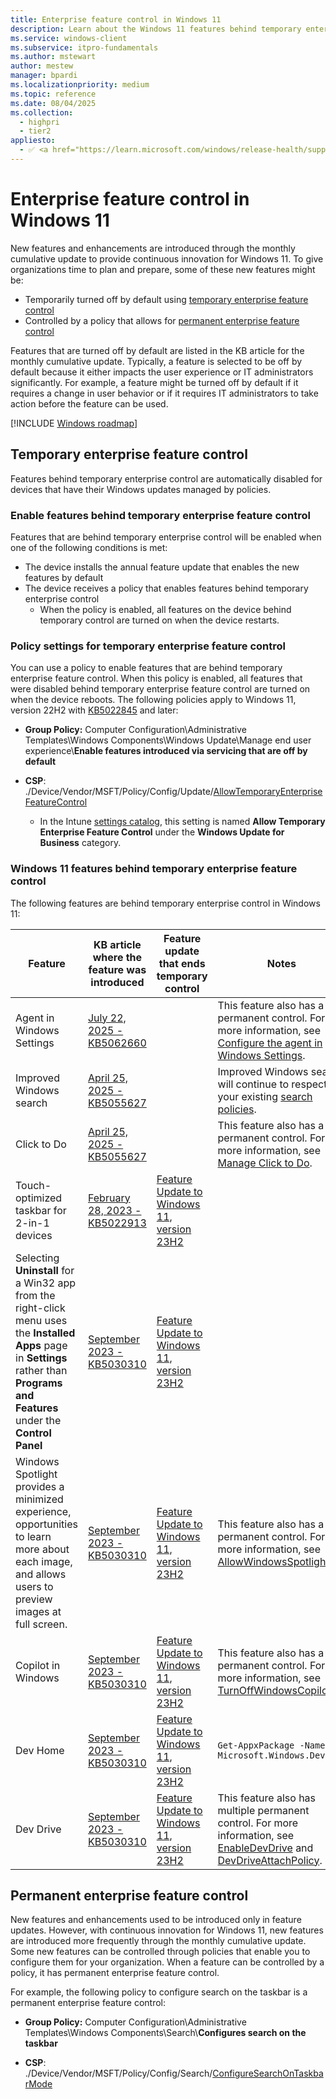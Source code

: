 ```yaml
---
title: Enterprise feature control in Windows 11
description: Learn about the Windows 11 features behind temporary enterprise feature control and permanent feature control.
ms.service: windows-client
ms.subservice: itpro-fundamentals
ms.author: mstewart
author: mestew
manager: bpardi
ms.localizationpriority: medium
ms.topic: reference
ms.date: 08/04/2025
ms.collection:
  - highpri
  - tier2
appliesto:
  - ✅ <a href="https://learn.microsoft.com/windows/release-health/supported-versions-windows-client" target="_blank">Windows 11, version 22H2 and later</a>
---
```


# Enterprise feature control in Windows 11
<!--7790977-->
New features and enhancements are introduced through the monthly cumulative update to provide continuous innovation for Windows 11. To give organizations time to plan and prepare, some of these new features might be:

- Temporarily turned off by default using [temporary enterprise feature control](#temporary-enterprise-feature-control)
- Controlled by a policy that allows for [permanent enterprise feature control](#permanent-enterprise-feature-control)

Features that are turned off by default are listed in the KB article for the monthly cumulative update. Typically, a feature is selected to be off by default because it either impacts the user experience or IT administrators significantly. For example, a feature might be turned off by default if it requires a change in user behavior or if it requires IT administrators to take action before the feature can be used.


[!INCLUDE [Windows roadmap](./includes/windows-roadmap.md)]

## Temporary enterprise feature control

Features behind temporary enterprise control are automatically disabled for devices that have their Windows updates managed by policies.

### Enable features behind temporary enterprise feature control

Features that are behind temporary enterprise control will be enabled when one of the following conditions is met:

- The device installs the annual feature update that enables the new features by default
- The device receives a policy that enables features behind temporary enterprise control
  - When the policy is enabled, all features on the device behind temporary control are turned on when the device restarts.

### Policy settings for temporary enterprise feature control

You can use a policy to enable features that are behind temporary enterprise feature control. When this policy is enabled, all features that were disabled behind temporary enterprise feature control are turned on when the device reboots. The following policies apply to Windows 11, version 22H2 with [KB5022845](https://support.microsoft.com/kb/5022845) and later:

- **Group Policy:** Computer Configuration\Administrative Templates\Windows Components\Windows Update\Manage end user experience\\**Enable features introduced via servicing that are off by default**

- **CSP**: ./Device/Vendor/MSFT/Policy/Config/Update/[AllowTemporaryEnterpriseFeatureControl](/windows/client-management/mdm/policy-csp-update?toc=/windows/deployment/toc.json&bc=/windows/deployment/breadcrumb/toc.json#allowtemporaryenterprisefeaturecontrol)
   - In the Intune [settings catalog](/mem/intune/configuration/settings-catalog), this setting is named **Allow Temporary Enterprise Feature Control** under the **Windows Update for Business** category.

### Windows 11 features behind temporary enterprise feature control

The following features are behind temporary enterprise control in Windows 11:

| Feature | KB article where the feature was introduced | Feature update that ends temporary control | Notes |
|---|---|---|---|
| Agent in Windows Settings <!--10408076--> | [July 22, 2025 - KB5062660](https://support.microsoft.com/kb/5062660) | | This feature also has a permanent control. For more information, see [Configure the agent in Windows Settings](/windows/configuration/settings/agent). |
| Improved Windows search <!--9887454-->|[April 25, 2025 - KB5055627](https://support.microsoft.com/kb/5055627) |  |  Improved Windows search will continue to respect your existing [search policies](/windows/client-management/mdm/policy-csp-search). |
| Click to Do <!--9887454-->| [April 25, 2025 - KB5055627](https://support.microsoft.com/kb/5055627)| | This feature also has a permanent control. For more information, see [Manage Click to Do](/windows/client-management/manage-click-to-do). |
| Touch-optimized taskbar for 2-in-1 devices <!--8092554, WIP.25197--> | [February 28, 2023 - KB5022913](https://support.microsoft.com/kb/5022913) | [Feature Update to Windows 11, version 23H2](https://support.microsoft.com/kb/5027397) | |
| Selecting **Uninstall** for a Win32 app from the right-click menu uses the **Installed Apps** page in **Settings** rather than **Programs and Features** under the **Control Panel** <!--8092554, WIP.25300-->| [September 2023 - KB5030310](https://support.microsoft.com/kb/5030310) | [Feature Update to Windows 11, version 23H2](https://support.microsoft.com/kb/5027397) | |
| Windows Spotlight provides a minimized experience, opportunities to learn more about each image, and allows users to preview images at full screen.<!--8092554, WIP.23511 & WIP.25281, AllowWindowsSpotlight-->| [September 2023 - KB5030310](https://support.microsoft.com/kb/5030310) | [Feature Update to Windows 11, version 23H2](https://support.microsoft.com/kb/5027397) | This feature also has a permanent control. For more information, see [AllowWindowsSpotlight](/windows/client-management/mdm/policy-csp-experience#allowwindowsspotlight). |
| Copilot in Windows <!--8092554, WIP.23493 -->| [September 2023 - KB5030310](https://support.microsoft.com/kb/5030310) | [Feature Update to Windows 11, version 23H2](https://support.microsoft.com/kb/5027397) | This feature also has a permanent control. For more information, see [TurnOffWindowsCopilot](/windows/client-management/mdm/policy-csp-windowsai#turnoffwindowscopilot). |
| Dev Home <!--8092554, WIP.23506-->| [September 2023 - KB5030310](https://support.microsoft.com/kb/5030310) | [Feature Update to Windows 11, version 23H2](https://support.microsoft.com/kb/5027397) | `Get-AppxPackage -Name Microsoft.Windows.DevHome` |
| Dev Drive <!--8092554, WIP.23466-->| [September 2023 - KB5030310](https://support.microsoft.com/kb/5030310) | [Feature Update to Windows 11, version 23H2](https://support.microsoft.com/kb/5027397) | This feature also has multiple permanent control. For more information, see [EnableDevDrive](/windows/client-management/mdm/policy-csp-filesystem#enabledevdrive) and [DevDriveAttachPolicy](/windows/client-management/mdm/policy-csp-filesystem#devdriveattachpolicy). |

## Permanent enterprise feature control

New features and enhancements used to be introduced only in feature updates. However, with continuous innovation for Windows 11, new features are introduced more frequently through the monthly cumulative update. Some new features can be controlled through policies that enable you to configure them for your organization. When a feature can be controlled by a policy, it has permanent enterprise feature control.

For example, the following policy to configure search on the taskbar is a permanent enterprise feature control:

- **Group Policy:** Computer Configuration\Administrative Templates\Windows Components\Search\\**Configures search on the taskbar**

- **CSP**: ./Device/Vendor/MSFT/Policy/Config/Search/[ConfigureSearchOnTaskbarMode](/windows/client-management/mdm/policy-csp-search#configuresearchontaskbarmode)

